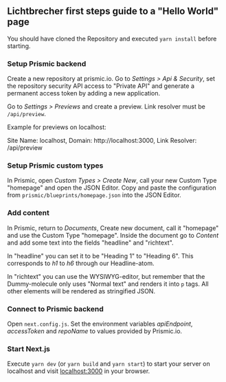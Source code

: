 ## Lichtbrecher first steps guide to a "Hello World" page 

You should have cloned the Repository and executed ```yarn install``` before starting.

### Setup Prismic backend
Create a new repository at prismic.io. Go to *Settings > Api & Security*, set the repository security API access to "Private API" and generate a
permanent access token by adding a new application.

Go to *Settings > Previews* and create a preview. Link resolver must be ```/api/preview```.

Example for previews on localhost:

Site Name: localhost, Domain: http://localhost:3000, Link Resolver: /api/preview

### Setup Prismic custom types

In Prismic, open *Custom Types > Create New*, call your new Custom Type "homepage" and open the JSON Editor. 
Copy and paste the configuration from ```prismic/blueprints/homepage.json``` into the JSON Editor.

### Add content

In Prismic, return to *Documents*, Create new document, call it "homepage" and use the Custom Type "homepage".
Inside the document go to *Content* and add some text into the fields "headline" and "richtext".

In "headline" you can set it to be "Heading 1" to "Heading 6". This corresponds to *h1* to *h6* through our Headline-atom.

In "richtext" you can use the WYSIWYG-editor, but remember that the Dummy-molecule only uses "Normal text" and renders it into ```p``` tags. All other elements will be rendered as stringified JSON. 

### Connect to Prismic backend

Open ```next.config.js```. Set the environment variables *apiEndpoint*, *accessToken* and *repoName* to values provided by Prismic.io.

### Start Next.js

Execute ```yarn dev``` (or ```yarn build``` and ```yarn start```) to start your server on localhost and visit [localhost:3000](http://localhost:3000) in your browser.
